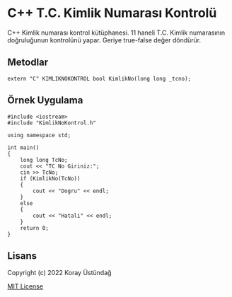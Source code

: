 # C++ T.C. Kimlik Numarası Kontrolü
C++ Kimlik numarası kontrol kütüphanesi. 11 haneli T.C. Kimlik numarasının doğruluğunun kontrolünü yapar. Geriye true-false değer döndürür.

## Metodlar
    extern "C" KIMLIKNOKONTROL bool KimlikNo(long long _tcno);

## Örnek Uygulama
    #include <iostream>
    #include "KimlikNoKontrol.h"

    using namespace std;

    int main()
    {
        long long TcNo;
        cout << "TC No Giriniz:";
        cin >> TcNo;
        if (KimlikNo(TcNo))
        {
            cout << "Dogru" << endl;
        }
        else
        {
            cout << "Hatali" << endl;
        }
        return 0;
    }

## Lisans
Copyright (c) 2022 Koray Üstündağ

[MIT License](https://github.com/korayustundag/kimlikkontrolcpp/blob/main/LICENSE)
